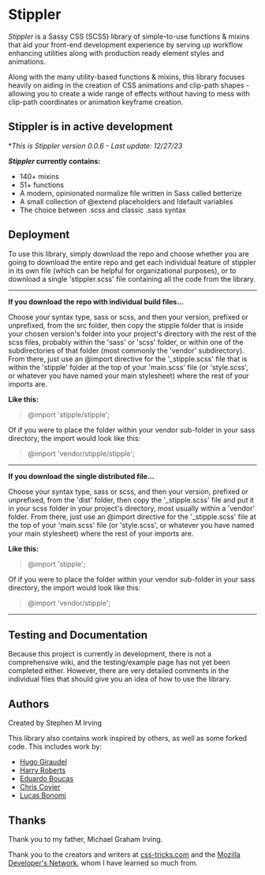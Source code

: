 # Stippler

_Stippler_ is a Sassy CSS (SCSS) library of simple-to-use functions &amp; mixins
that aid your front-end development experience by serving up workflow
enhancing utilities along with production ready element styles and animations.

Along with the many utility-based functions &amp; mixins, this
library focuses heavily on aiding in the creation of CSS animations
and clip-path shapes - allowing you to create a wide range of effects without
having to mess with clip-path coordinates or animation keyframe creation.

## Stippler is in active development

**This is *Stippler* version 0.0.6 - Last update: 12/27/23*

**_Stippler_ currently contains:**

* 140+ mixins
* 51+ functions
* A modern, opinionated normalize file written in Sass called betterize
* A small collection of @extend placeholders and !default variables
* The choice between .scss and classic .sass syntax

## Deployment

To use this library, simply download the repo and choose whether you are
going to download the entire repo and get each individual feature of stippler in
its own file (which can be helpful for organizational purposes), or to download
a single 'stippler.scss' file containing all the code from the library.

***

**If you download the repo with individual build files...**

Choose your syntax type, sass or scss, and then your version, prefixed or
unprefixed, from the src folder, then copy the stipple folder that is inside your
chosen version's folder into your project's directory with the rest of the scss
files, probably within the 'sass' or 'scss' folder, or within one of the
subdirectories of that folder (most commonly the 'vendor' subdirectory). From
there, just use an @import directive for the '_stipple.scss' file that is within
the 'stipple' folder at the top of your 'main.scss' file (or 'style.scss', or
whatever you have named your main stylesheet) where the rest of your imports
are.

**Like this:**

> @import 'stipple/stipple';

Of if you were to place the folder within your vendor sub-folder in your sass
directory, the import would look like this:

> @import 'vendor/stipple/stipple';

***

**If you download the single distributed file...**

Choose your syntax type, sass or scss, and then your version, prefixed or
unprefixed, from the 'dist' folder, then copy the '_stipple.scss' file and put it
in your scss folder in your project's directory, most usually within a 'vendor'
folder. From there, just use an @import directive for the '_stipple.scss' file at
the top of your 'main.scss' file (or 'style.scss', or whatever you have named
your main stylesheet) where the rest of your imports are.

**Like this:**

> @import 'stipple';

Of if you were to place the folder within your vendor sub-folder in your sass
directory, the import would look like this:

> @import 'vendor/stipple';

***

## Testing and Documentation

Because this project is currently in development, there is not a comprehensive
wiki, and the testing/example page has not yet been completed either. However,
there are very detailed comments in the individual files that should give you an
idea of how to use the library.

## Authors

Created by Stephen M Irving

This library also contains work inspired by others, as well as some forked code.
This includes work by:

* [Hugo Giraudel](https://hugogiraudel.com/)
* [Harry Roberts](https://csswizardry.com/)
* [Eduardo Boucas](https://eduardoboucas.com/)
* [Chris Coyier](https://chriscoyier.net/)
* [Lucas Bonomi](http://lucasbonomi.com/)

## Thanks

Thank you to my father, Michael Graham Irving.

Thank you to the creators and writers at [css-tricks.com](https://css-tricks.com/)
and the [Mozilla Developer's Network](https://developer.mozilla.org/), whom
I have learned so much from.
